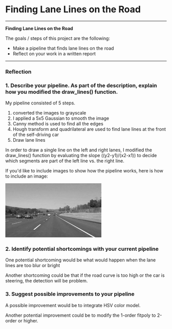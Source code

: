 # **Finding Lane Lines on the Road** 

---

**Finding Lane Lines on the Road**

The goals / steps of this project are the following:
* Make a pipeline that finds lane lines on the road
* Reflect on your work in a written report


[//]: # (Image References)

[image1]: ./examples/grayscale.jpg "Grayscale"

---

### Reflection

### 1. Describe your pipeline. As part of the description, explain how you modified the draw_lines() function.

My pipeline consisted of 5 steps. 
1. converted the images to grayscale
2. I applied a 5x5 Gaussian to smooth the image
3. Canny method is used to find all the edges
4. Hough transform and quadrilateral are used to find lane lines at the front of the self-driving car
5. Draw lane lines

In order to draw a single line on the left and right lanes, I modified the draw_lines() function by evaluating the slope ((y2-y1)/(x2-x1)) to decide which segments are part of the left line vs. the right line.

If you'd like to include images to show how the pipeline works, here is how to include an image: 

![alt text][image1]


### 2. Identify potential shortcomings with your current pipeline


One potential shortcoming would be what would happen when the lane lines are  too blur or bright

Another shortcoming could be that if the road curve is too high or the car is steering, the detection will be problem.


### 3. Suggest possible improvements to your pipeline

A possible improvement would be to integrate HSV color model.

Another potential improvement could be to modify the 1-order fitpoly to 2-order or higher.
